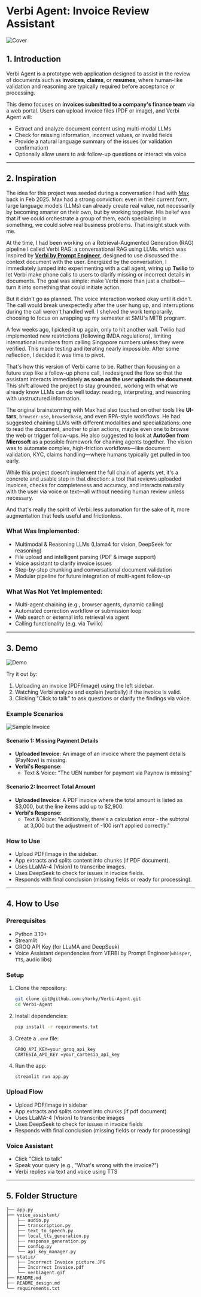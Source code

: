 # Verbi Agent: Invoice Review Assistant

![Cover](https://raw.githubusercontent.com/yYorky/Verbi/refs/heads/main/static/chatbot%20image.png)

## 1. Introduction

Verbi Agent is a prototype web application designed to assist in the review of documents such as **invoices**, **claims**, or **resumes**, where human-like validation and reasoning are typically required before acceptance or processing.

This demo focuses on **invoices submitted to a company's finance team** via a web portal. Users can upload invoice files (PDF or image), and Verbi Agent will:
- Extract and analyze document content using multi-modal LLMs
- Check for missing information, incorrect values, or invalid fields
- Provide a natural language summary of the issues (or validation confirmation)
- Optionally allow users to ask follow-up questions or interact via voice

---

## 2. Inspiration

The idea for this project was seeded during a conversation I had with [Max](https://www.linkedin.com/in/maxxumengxiang/)  back in Feb 2025. 
Max had a strong conviction: even in their current form, large language models (LLMs) can already create real value, 
not necessarily by becoming smarter on their own, but by working together. His belief was that if we could orchestrate a group of them, 
each specializing in something, we could solve real business problems. That insight stuck with me.

At the time, I had been working on a Retrieval-Augmented Generation (RAG) pipeline I called Verbi RAG: a conversational RAG using LLMs. 
which was inspired by [**Verbi by Prompt Engineer**](https://github.com/PromtEngineer/Verbi.git), 
designed to use discussed the context document with the user. Energized by the conversation, 
I immediately jumped into experimenting with a call agent, 
wiring up **Twilio** to let Verbi make phone calls to users to clarify missing or incorrect details in documents. 
The goal was simple: make Verbi more than just a chatbot—turn it into something that could initiate action.

But it didn't go as planned. The voice interaction worked okay until it didn't. 
The call would break unexpectedly after the user hung up, and interruptions during the call weren't handled well. 
I shelved the work temporarily, choosing to focus on wrapping up my semester at SMU's MITB program.

A few weeks ago, I picked it up again, only to hit another wall. 
Twilio had implemented new restrictions (following IMDA regulations), 
limiting international numbers from calling Singapore numbers unless they were verified. 
This made testing and iterating nearly impossible. After some reflection, I decided it was time to pivot.

That's how this version of Verbi came to be. Rather than focusing on a future step like a follow-up phone call, 
I redesigned the flow so that the assistant interacts immediately **as soon as the user uploads the document**. 
This shift allowed the project to stay grounded, working with what we already know LLMs can do well today: 
reading, interpreting, and reasoning with unstructured information.

The original brainstorming with Max had also touched on other tools like **UI-tars**, `browser-use`, `browserbase`, 
and even RPA-style workflows. He had suggested chaining LLMs with different modalities and specializations: one to read the document, 
another to plan actions, maybe even one to browse the web or trigger follow-ups. 
He also suggested to look at **AutoGen from Microsoft** as a possible framework for chaining agents together. 
The vision was to automate complex, high-friction workflows—like document validation, KYC, 
claims handling—where humans typically get pulled in too early.

While this project doesn't implement the full chain of agents yet, it's a concrete and usable step in that direction: 
a tool that reviews uploaded invoices, checks for completeness and accuracy, 
and interacts naturally with the user via voice or text—all without needing human review unless necessary.

And that's really the spirit of Verbi: less automation for the sake of it, more augmentation that feels useful and frictionless.

### What Was Implemented:
- Multimodal & Reasoning LLMs (Llama4 for vision, DeepSeek for reasoning)
- File upload and intelligent parsing (PDF & image support)
- Voice assistant to clarify invoice issues
- Step-by-step chunking and conversational document validation
- Modular pipeline for future integration of multi-agent follow-up

### What Was Not Yet Implemented:
- Multi-agent chaining (e.g., browser agents, dynamic calling)
- Automated correction workflow or submission loop
- Web search or external info retrieval via agent
- Calling functionality (e.g. via Twilio)

---

## 3. Demo

![Demo](https://github.com/yYorky/Verbi-Agent/blob/main/static/verbiagent.gif?raw=true)

Try it out by:
1. Uploading an invoice (PDF/image) using the left sidebar.
2. Watching Verbi analyze and explain (verbally) if the invoice is valid.
3. Clicking "Click to talk" to ask questions or clarify the findings via voice.

### Example Scenarios

![Sample Invoice](https://raw.githubusercontent.com/yYorky/Verbi-Agent/refs/heads/main/static/Incorrect%20Invoice%20picture.JPG)

#### Scenario 1: Missing Payment Details
- **Uploaded Invoice**: An image of an invoice where the payment details (PayNow) is missing.
- **Verbi's Response**: 
  - Text & Voice: "The UEN number for payment via Paynow is missing"

#### Scenario 2: Incorrect Total Amount
- **Uploaded Invoice**: A PDF invoice where the total amount is listed as $3,000, but the line items add up to $2,900.
- **Verbi's Response**: 
  - Text & Voice: "Additionally, there's a calculation error - the subtotal at 3,000 but the adjustment of -100 isn't applied correctly."

### How to Use
- Upload PDF/image in the sidebar.
- App extracts and splits content into chunks (if PDF document).
- Uses LLaMA-4 (Vision) to transcribe images.
- Uses DeepSeek to check for issues in invoice fields.
- Responds with final conclusion (missing fields or ready for processing).

---

## 4. How to Use

### Prerequisites
- Python 3.10+
- Streamlit
- GROQ API Key (for LLaMA and DeepSeek)
- Voice Assistant dependencies from VERBI by Prompt Engineer(`whisper`, `TTS`, audio libs)

### Setup
1. Clone the repository:
   ```bash
   git clone git@github.com:yYorky/Verbi-Agent.git
   cd Verbi-Agent
   ```

2. Install dependencies:
   ```bash
   pip install -r requirements.txt
   ```

3. Create a `.env` file:
   ```
   GROQ_API_KEY=your_groq_api_key
   CARTESIA_API_KEY =your_cartesia_api_key
   ```

4. Run the app:
   ```bash
   streamlit run app.py
   ```

### Upload Flow
- Upload PDF/image in sidebar
- App extracts and splits content into chunks (if pdf document)
- Uses LLaMA-4 (Vision) to transcribe images
- Uses DeepSeek to check for issues in invoice fields
- Responds with final conclusion (missing fields or ready for processing)

### Voice Assistant
- Click "Click to talk"
- Speak your query (e.g., "What's wrong with the invoice?")
- Verbi replies via text and voice using TTS

---

## 5. Folder Structure

```
├── app.py
├── voice_assistant/
│   ├── audio.py
│   ├── transcription.py
│   ├── text_to_speech.py
│   ├── local_tts_generation.py
│   ├── response_generation.py
│   ├── config.py
│   └── api_key_manager.py
├── static/
│   ├── Incorrect Invoice picture.JPG
│   ├── Incorrect Invoice.pdf
│   └── verbiagent.gif
├── README.md
├── README_design.md
└── requirements.txt
```

